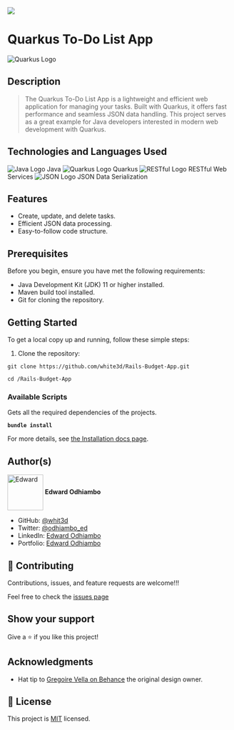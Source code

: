 ![](https://img.shields.io/badge/Microverse-blueviolet)

# Quarkus To-Do List App

![Quarkus Logo](https://github.com/odhiambo-ed/white3d/blob/main/quarkus-icon.svg)

## Description

> The Quarkus To-Do List App is a lightweight and efficient web application for managing your tasks. Built with Quarkus, it offers fast performance and seamless JSON data handling. This project serves as a great example for Java developers interested in modern web development with Quarkus.



## Technologies and Languages Used

![Java Logo](https://icongr.am/devicon/java-original.svg?size=100&color=currentColor) Java
![Quarkus Logo](https://icongr.am/devicon/quarkus-original.svg?size=100&color=currentColor) Quarkus
![RESTful Logo](https://github.com/odhiambo-ed/white3d/blob/main/api-blue.svg) RESTful Web Services
![JSON Logo](https://github.com/odhiambo-ed/white3d/blob/main/json.svg) JSON Data Serialization

## Features

- Create, update, and delete tasks.
- Efficient JSON data processing.
- Easy-to-follow code structure.

## Prerequisites

Before you begin, ensure you have met the following requirements:

- Java Development Kit (JDK) 11 or higher installed.
- Maven build tool installed.
- Git for cloning the repository.

## Getting Started

To get a local copy up and running, follow these simple steps:

1. Clone the repository:

```
git clone https://github.com/white3d/Rails-Budget-App.git
```

```
cd /Rails-Budget-App
```


### Available Scripts

Gets all the required dependencies of the projects.

**`bundle install`**

For more details, see [the Installation docs page](https://www.ruby-lang.org/en/).

## Author(s)

  <a href="https://github.com/white3d" target="blank"><img align="center"
        src="https://github.com/white3d/GitHub-User-Content/blob/main/Passport_Ed-M.png"
        alt="Edward" height="80" width="80"/></a>   **Edward Odhiambo**

- GitHub: [@whit3d](https://github.com/white3d)
- Twitter: [@odhiambo_ed](https://twitter.com/odhiambo_ed)
- LinkedIn: [Edward Odhiambo](https://www.linkedin.com/in/edward-odhiambo-6a462a21b/)
- Portfolio: [Edward Odhiambo](https://edwardodhiambo.com/)

## 🤝 Contributing

Contributions, issues, and feature requests are welcome!!!

Feel free to check the [issues page](https://github.com/white3d/Rails-Budget-App/issues)

## Show your support

Give a ⭐️ if you like this project!

## Acknowledgments

- Hat tip to [Gregoire Vella on Behance](https://www.behance.net/gregoirevella) the original design owner.

## 📝 License

This project is [MIT](./LICENSE) licensed.
